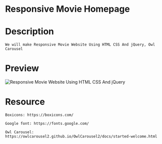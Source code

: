 # Responsive Movie Homepage

# Description

    We will make Responsive Movie Website Using HTML CSS And jQuery, Owl Carousel

# Preview

![Responsive Movie Website Using HTML CSS And jQuery](https://user-images.githubusercontent.com/68579816/155768158-53933f3a-363f-4015-b31d-df9a92a37779.jpg "Responsive Movie Website Using HTML CSS And jQuery, Owl Carousel")

# Resource

    Boxicons: https://boxicons.com/

    Google font: https://fonts.google.com/

    Owl Carousel: https://owlcarousel2.github.io/OwlCarousel2/docs/started-welcome.html
